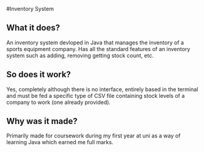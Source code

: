 #Inventory System
## What it does?
An inventory system devloped in Java that manages the inventory of a sports equipment company.
Has all the standard features of an inventory system such as adding, removing getting stock count, etc.

## So does it work?
Yes, completely although there is no interface, entirely based in the terminal and must be fed a specific type of 
CSV file containing stock levels of a company to work (one already provided).

## Why was it made?
Primarily made for coursework during my first year at uni as a way of learning Java which earned me full marks.
